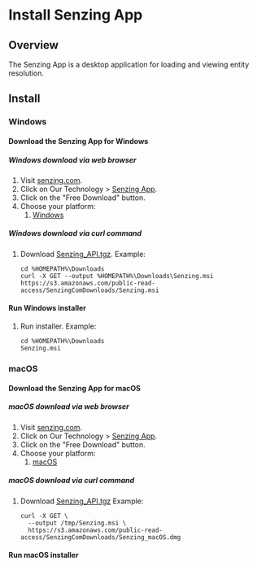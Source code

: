 # Install Senzing App

## Overview

The Senzing App is a desktop application for loading and viewing entity resolution.

## Install

### Windows

#### Download the Senzing App for Windows

##### Windows download via web browser

1. Visit [senzing.com](https://senzing.com/).
1. Click on Our Technology > [Senzing App](https://senzing.com/senzing-app/).
1. Click on the "Free Download" button.
1. Choose your platform:
    1. [Windows](https://s3.amazonaws.com/public-read-access/SenzingComDownloads/Senzing.msi)

##### Windows download via curl command

1. Download [Senzing_API.tgz](https://s3.amazonaws.com/public-read-access/SenzingComDownloads/Senzing_API.tgz). Example:

    ```console
    cd %HOMEPATH%\Downloads
    curl -X GET --output %HOMEPATH%\Downloads\Senzing.msi https://s3.amazonaws.com/public-read-access/SenzingComDownloads/Senzing.msi
    ```

#### Run Windows installer

1. Run installer.  Example:

    ```console
    cd %HOMEPATH%\Downloads
    Senzing.msi
    ```

### macOS

#### Download the Senzing App for macOS

##### macOS download via web browser

1. Visit [senzing.com](https://senzing.com/).
1. Click on Our Technology > [Senzing App](https://senzing.com/senzing-app/).
1. Click on the "Free Download" button.
1. Choose your platform:
    1. [macOS](https://s3.amazonaws.com/public-read-access/SenzingComDownloads/Senzing_macOS.dmg)

##### macOS download via curl command

1. Download [Senzing_API.tgz](https://s3.amazonaws.com/public-read-access/SenzingComDownloads/Senzing_API.tgz) Example:

    ```console
    curl -X GET \
      --output /tmp/Senzing.msi \
      https://s3.amazonaws.com/public-read-access/SenzingComDownloads/Senzing_macOS.dmg
    ```

#### Run macOS installer
